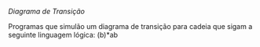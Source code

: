 *Diagrama de Transição*

Programas que simulão um diagrama de transição para cadeia que sigam a seguinte linguagem lógica: (b)*ab